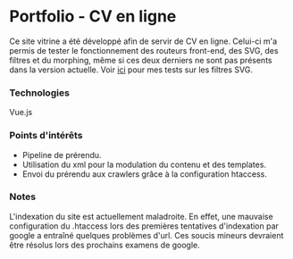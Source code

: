 # Portfolio - CV en ligne

Ce site vitrine a été développé afin de servir de CV en ligne. Celui-ci m'a permis de tester le fonctionnement des routeurs front-end, des SVG, des filtres et du morphing, même si ces deux derniers ne sont pas présents dans la version actuelle. Voir [ici](https://github.com/SimTheFool/svg-filters) pour mes tests sur les filtres SVG.

### Technologies

Vue.js

### Points d'intérêts

- Pipeline de prérendu.
- Utilisation du xml pour la modulation du contenu et des templates.
- Envoi du prérendu aux crawlers grâce à la configuration htaccess.

### Notes

L'indexation du site est actuellement maladroite. En effet, une mauvaise configuration du .htaccess lors des premières tentatives d'indexation par google a entraîné quelques problèmes d'url. Ces soucis mineurs devraient être résolus lors des prochains examens de google.
